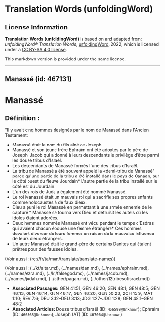 # Translation Words (unfoldingWord)

## License Information

**Translation Words (unfoldingWord)** is based on and adapted from: _unfoldingWord® Translation Words_, [unfoldingWord](https://unfoldingword.org/utw), 2022, which is licensed under a [CC BY-SA 4.0 license](https://creativecommons.org/licenses/by-sa/4.0/legalcode.en).

This markdown version is provided under the same license.



--------------------------------

## Manassé (id: 467131)

Manassé
=======

Définition :
------------

"Il y avait cinq hommes designés par le nom de Manassé dans l'Ancien Testament:

* Manassé était le nom du fils aîné de Joseph.
* Manassé et son jeune frère Ephraïm ont été adoptés par le père de Joseph, Jacob qui a donné à leurs descendants le privilège d'être parmi les douze tribus d'Israël.
* Les descendants de Manassé formés l'une des tribus d'Israël.
* La tribu de Manassé a été souvent appelé la «demi\-tribu de Manassé" parce qu'une partie de la tribu a été installé dans le pays de Canaan, sur le côté ouest du fleuve Jourdain\* L'autre partie de la tribu installé sur le côté est du Jourdain.
* L'un des rois de Juda a également été nommé Manassé.
* Le roi Manassé était un mauvais roi qui a sacrifié ses propres enfants comme holocaustes à de faux dieux.
* Dieu a puni le roi Manassé en permettant à une armée ennemie de le capturé \* Manassé se tourna vers Dieu et détruisit les autels où les idoles étaient adorées.
* Deux hommes nommés Manassé ont vécu pendant le temps d'Esdras qui avaient chacun épousé une femme étrangère\* Ces hommes devaient divorcer de leurs femmes en raison de la mauvaise influence de leurs dieux étrangers.
* Un autre Manassé était le grand\-père de certains Danites qui étaient prêtres pour des fausses idoles.

(Voir aussi : (rc://fr/ta/man/translate/translate\-names))

(Voir aussi : (../kt/altar.md), (../names/dan.md), (../names/ephraim.md), (../names/ezra.md), (../kt/falsegod.md), (../names/jacob.md), (../names/judah.md), (../other/pagan.md), (../other/12tribesofisrael.md))

* **Associated Passages:** GEN 41:51; GEN 46:20; GEN 48:1; GEN 48:5; GEN 48:13; GEN 48:14; GEN 48:17; GEN 48:20; GEN 50:23; 2CH 15:9; MAT 1:10; REV 7:6; DEU 3:12–DEU 3:13; JDG 1:27–JDG 1:28; GEN 48:1–GEN 48:2
* **Associated Articles:** Douze tribus d'Israël (ID: `466598@Unknown`); Ephraim (ID: `466868@Unknown`); Joseph (AT) (ID: `467064@Unknown`)

